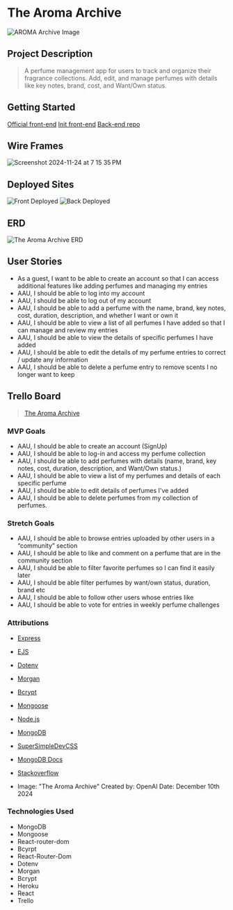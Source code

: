 # The Aroma Archive

![AROMA Archive Image](https://files.oaiusercontent.com/file-7Sm1ZVWzn4cB1WafRHAyWd?se=2024-12-11T07%3A29%3A05Z&sp=r&sv=2024-08-04&sr=b&rscc=max-age%3D604800%2C%20immutable%2C%20private&rscd=attachment%3B%20filename%3D3926de48-cd12-478e-942f-4d5679e94109.webp&sig=rNl8pO0aNEqlotc%2BzAFgCOIcONGdGLNS%2BXAJwGIfwWQ%3D)

## Project Description
> A perfume management app for users to track and organize their fragrance collections. Add, edit, and manage perfumes with details like key notes, brand, cost, and Want/Own status.

## Getting Started
[Official front-end](https://github.com/deijahmonay/the-aroma-archive-front-end2.git)
[Init front-end](https://github.com/deijahmonay/the-aroma-archive-front-end2.git)
[Back-end repo](https://github.com/deijahmonay/the-aroma-archive-back-end.git)


## Wire Frames
> 
![Screenshot 2024-11-24 at 7 15 35 PM](https://media.git.generalassemb.ly/user/53181/files/f28e8bbd-e645-497c-a464-81e18ac96861)

## Deployed Sites
![Front Deployed](https://aroma-archive.netlify.app/)
![Back Deployed](https://the-aroma-archive-aaad6c23eac6.herokuapp.com/)

## ERD
> 
![The Aroma Archive ERD ](https://media.git.generalassemb.ly/user/53181/files/8912964f-6ca1-4333-a052-bdc12f1040b9)


## User Stories
> 
* As a guest, I want to be able to create an account so that I can access additional features like adding perfumes and managing my entries
* AAU, I should be able to log into my account
* AAU, I should be able to log out of my account
*  AAU, I should be able to add a perfume with the name, brand, key notes, cost, duration, description,  and whether I want or own it
*  AAU, I should be able to view a list of all perfumes I have added so that I can manage and review my entries
*  AAU, I should be able to view the details of specific perfumes I have added
*  AAU, I should be able to edit the details of my perfume entries to correct / update any information
*  AAU, I should be able to delete a perfume entry to remove scents I no longer want to keep

## Trello Board
>[The Aroma Archive](https://trello.com/invite/b/6743d3c4f4029ce1402628b0/ATTIac3f231c3b5ef04b824af5e5c4eb760a2A646EE4/the-aroma-archive)

### MVP Goals
> 
* AAU, I should be able to create an account (SignUp)
* AAU, I should be able to log-in and access my perfume collection
* AAU, I should be able to add perfumes with details (name, brand, key notes, cost, duration, description, and Want/Own status.)
* AAU, I should be able to view a list of my perfumes and details of each specific perfume
* AAU, I should be able to edit details of perfumes I've added
* AAU, I should be able to delete perfumes from my collection of perfumes. 

### Stretch Goals
> 
* AAU, I should be able to browse  entries uploaded by other users in a “community” section
* AAU, I should be able to like and comment on a perfume that are in the community section
* AAU, I should be able to filter favorite perfumes so I can find it easily later
* AAU, I should be able filter perfumes by want/own status, duration, brand etc
* AAU, I should be able to follow other users whose entries Iike
* AAU, I should be able to vote for entries in weekly perfume challenges

### Attributions
* [Express](https://www.npmjs.com/package/express)
* [EJS](https://www.npmjs.com/package/ejs)
* [Dotenv](https://www.npmjs.com/package/dotenv)
* [Morgan](https://www.npmjs.com/package/morgan)
* [Bcrypt](https://www.npmjs.com/package/bcrypt)
* [Mongoose](https://www.npmjs.com/package/mongoose)
* [Node.js](https://docs.npmjs.com/downloading-and-installing-node-js-and-npm)
* [MongoDB](https://www.npmjs.com/package/mongodb)
* [SuperSimpleDevCSS](https://www.youtube.com/watch?v=G3e-cpL7ofc)
* [MongoDB Docs](https://www.mongodb.com/docs/manual/reference/operator/query/or/)
* [Stackoverflow](https://stackoverflow.com/questions/18022365/mongoose-validate-email-syntax)

* Image: "The Aroma Archive"
    Created by: OpenAI
    Date: December 10th 2024

### Technologies Used
* MongoDB
* Mongoose
* React-router-dom
* Bcyrpt
* React-Router-Dom
* Dotenv
* Morgan
* Bcrypt
* Heroku
* React
* Trello
